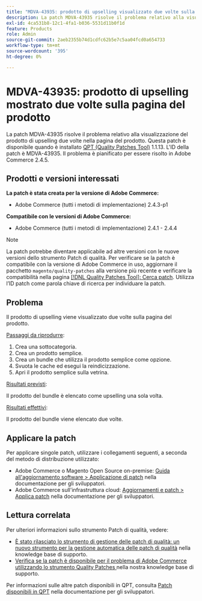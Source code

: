 ```yaml
---
title: "MDVA-43935: prodotto di upselling visualizzato due volte sulla pagina del prodotto"
description: La patch MDVA-43935 risolve il problema relativo alla visualizzazione del prodotto di upselling due volte nella pagina del prodotto. Questa patch è disponibile quando è installato [Quality Patches Tool (QPT)](/help/announcements/adobe-commerce-announcements/magento-quality-patches-released-new-tool-to-self-serve-quality-patches.md) 1.1.13. L'ID della patch è MDVA-43935. Il problema è pianificato per essere risolto in Adobe Commerce 2.4.5.
exl-id: 4ca531b8-12c1-4fa1-b036-5531d11b0f1d
feature: Products
role: Admin
source-git-commit: 2aeb2355b74d1cdfc62b5e7c5aa04fcd0a654733
workflow-type: tm+mt
source-wordcount: '395'
ht-degree: 0%

---
```


# MDVA-43935: prodotto di upselling mostrato due volte sulla pagina del prodotto

La patch MDVA-43935 risolve il problema relativo alla visualizzazione del prodotto di upselling due volte nella pagina del prodotto. Questa patch è disponibile quando è installato [QPT (Quality Patches Tool)](/help/announcements/adobe-commerce-announcements/magento-quality-patches-released-new-tool-to-self-serve-quality-patches.md) 1.1.13. L&#39;ID della patch è MDVA-43935. Il problema è pianificato per essere risolto in Adobe Commerce 2.4.5.

## Prodotti e versioni interessati

**La patch è stata creata per la versione di Adobe Commerce:**

* Adobe Commerce (tutti i metodi di implementazione) 2.4.3-p1

**Compatibile con le versioni di Adobe Commerce:**

* Adobe Commerce (tutti i metodi di implementazione) 2.4.1 - 2.4.4

>[!NOTE]
>
>La patch potrebbe diventare applicabile ad altre versioni con le nuove versioni dello strumento Patch di qualità. Per verificare se la patch è compatibile con la versione di Adobe Commerce in uso, aggiornare il pacchetto `magento/quality-patches` alla versione più recente e verificare la compatibilità nella pagina [[!DNL Quality Patches Tool]: Cerca patch](https://experienceleague.adobe.com/tools/commerce-quality-patches/index.html). Utilizza l’ID patch come parola chiave di ricerca per individuare la patch.

## Problema

Il prodotto di upselling viene visualizzato due volte sulla pagina del prodotto.

<u>Passaggi da riprodurre</u>:

1. Crea una sottocategoria.
1. Crea un prodotto semplice.
1. Crea un bundle che utilizza il prodotto semplice come opzione.
1. Svuota le cache ed esegui la reindicizzazione.
1. Apri il prodotto semplice sulla vetrina.

<u>Risultati previsti</u>:

Il prodotto del bundle è elencato come upselling una sola volta.

<u>Risultati effettivi</u>:

Il prodotto del bundle viene elencato due volte.

## Applicare la patch

Per applicare singole patch, utilizzare i collegamenti seguenti, a seconda del metodo di distribuzione utilizzato:

* Adobe Commerce o Magento Open Source on-premise: [Guida all&#39;aggiornamento software > Applicazione di patch](https://experienceleague.adobe.com/en/docs/commerce-operations/tools/quality-patches-tool/usage) nella documentazione per gli sviluppatori.
* Adobe Commerce sull&#39;infrastruttura cloud: [Aggiornamenti e patch > Applica patch](https://experienceleague.adobe.com/en/docs/commerce-cloud-service/user-guide/develop/upgrade/apply-patches) nella documentazione per gli sviluppatori.

## Lettura correlata

Per ulteriori informazioni sullo strumento Patch di qualità, vedere:

* [È stato rilasciato lo strumento di gestione delle patch di qualità: un nuovo strumento per la gestione automatica delle patch di qualità](/help/announcements/adobe-commerce-announcements/magento-quality-patches-released-new-tool-to-self-serve-quality-patches.md) nella knowledge base di supporto.
* [Verifica se la patch è disponibile per il problema di Adobe Commerce utilizzando lo strumento Quality Patches ](/help/support-tools/patches-available-in-qpt-tool/check-patch-for-magento-issue-with-magento-quality-patches.md) nella nostra knowledge base di supporto.

Per informazioni sulle altre patch disponibili in QPT, consulta [Patch disponibili in QPT](https://experienceleague.adobe.com/tools/commerce-quality-patches/index.html) nella documentazione per gli sviluppatori.
